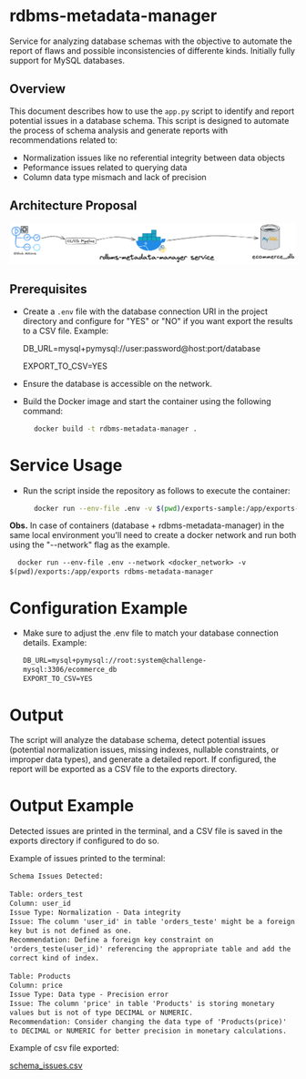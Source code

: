 # rdbms-metadata-manager  
Service for analyzing database schemas with the objective to automate the report of flaws and possible inconsistencies of differente kinds.
Initially fully support for MySQL databases.

## Overview  

This document describes how to use the `app.py` script to identify and report potential issues in a database schema. This script is designed to automate the process of schema analysis and generate reports with recommendations related to:
* Normalization issues like no referential integrity between data objects
* Peformance issues related to querying data
* Column data type mismach and lack of precision

## Architecture Proposal

![Architecture proposal.png](Architecture%20proposal.png)

## Prerequisites  

- Create a `.env` file with the database connection URI in the project directory and configure for "YES" or "NO" if you want export the results to a CSV file. Example:  

    
    DB_URL=mysql+pymysql://user:password@host:port/database
    
    EXPORT_TO_CSV=YES


- Ensure the database is accessible on the network.
- Build the Docker image and start the container using the following command:
```bash    
      docker build -t rdbms-metadata-manager .
```

# Service Usage

- Run the script inside the repository as follows to execute the container:
```bash       
      docker run --env-file .env -v $(pwd)/exports-sample:/app/exports-sample rdbms-metadata-manager
```

**Obs.** In case of containers (database + rdbms-metadata-manager) in the same local environment you'll need to create a docker network and run both using the "--network" flag as the example.  
      
      docker run --env-file .env --network <docker_network> -v $(pwd)/exports:/app/exports rdbms-metadata-manager

# Configuration Example

- Make sure to adjust the .env file to match your database connection details. Example:

      DB_URL=mysql+pymysql://root:system@challenge-mysql:3306/ecommerce_db
      EXPORT_TO_CSV=YES

# Output

The script will analyze the database schema, detect potential issues (potential normalization issues, missing indexes, nullable constraints, or improper data types), and generate a detailed report.
If configured, the report will be exported as a CSV file to the exports directory.

# Output Example

Detected issues are printed in the terminal, and a CSV file is saved in the exports directory if configured to do so. 

Example of issues printed to the terminal:
    
    Schema Issues Detected:

    Table: orders_test
    Column: user_id
    Issue Type: Normalization - Data integrity
    Issue: The column 'user_id' in table 'orders_teste' might be a foreign key but is not defined as one.
    Recommendation: Define a foreign key constraint on 'orders_teste(user_id)' referencing the appropriate table and add the correct kind of index.

    Table: Products
    Column: price
    Issue Type: Data type - Precision error
    Issue: The column 'price' in table 'Products' is storing monetary values but is not of type DECIMAL or NUMERIC.
    Recommendation: Consider changing the data type of 'Products(price)' to DECIMAL or NUMERIC for better precision in monetary calculations.

Example of csv file exported:

[schema_issues.csv](exports-sample/schema_issues.csv)
